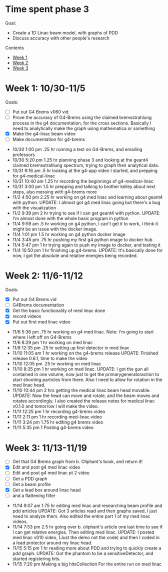 # Time spent phase 3

Goal:
- Create a 1D Linac beam model, with graphs of PDD
- Discuss accuracy with other people's research

Contents
- [Week 1](#week-1-1030-115)
- [Week 2](#week-2-116-1112)
- [Week 3](#week-3-1113-1119)

# Week 1: 10/30-11/5
Goals:
- [ ] Put out G4 Brems v060 vid
- [ ] Prove the accuracy of G4-Brems using the claimed bremsstrahlung process in the g4 documentation, for the cross sections. Basically I need to analytically make the graph using mathematica or something
- [x] Make the g4-linac beam video
- [ ] Make documentation for g4-brems

- 10/30 1:00 pm .25 hr running a test on G4-Brems, and emailing professors
- 10/30 5:20 pm 1.25 hr planning phase 3 and looking at the geant4 claimed bremsstrahlung spectrum, trying to graph their analytical data.
- 10/31 9:16 am .5 hr looking at the g4-app video I started, and prepping for g4-medical-linac
- 10/31 10:40 am 1.25 hr recording the beginnings of g4-medical-linac
- 10/31 3:00 pm 1.5 hr prepping and talking to brother kelley about next steps, also messing with g4-brems more
- 11/2 4:50 pm 2.25 hr working on g4 med linac and learning about geant4 with python. UPDATE: I almost got g4 med linac going but there's a bug with the visualization
- 11/2 9:39 pm 2 hr trying to see if I can get geant4 with python. UPDATE: I'm almost done with the whole basic program in python
- 11/4 9:59 am .5 hr working on g4 python, I can't get it to work, I think it might be an issue with the docker image. 
- 11/4 1:01 pm 1.5 hr working on g4 python docker image
- 11/4 3:45 pm .75 hr pushing my first g4 python image to docker hub
- 11/4 5:47 pm 1 hr trying again to push my image to docker, and testing it
- 11/4 10:50 pm 1 hr finishing up g4-brems. UPDATE: It's basically done for now, I got the absolute and relative energies being recorded.


# Week 2: 11/6-11/12
Goals:
- [x] Put out G4 Brems vid
- [ ] G4Brems documentation
- [x] Get the basic functionality of med linac done
- [x] record videos
- [x] Put out first med linac video

- 11/6 5:36 pm .75 hr working on g4 med linac. Note: I'm going to start where I left off on G4-Brems
- 11/6 8:29 pm 1 hr working on med linac
- 11/8 12:35 pm .25 hr setting up first detector in med linac
- 11/10 11:05 am 1 hr working on the g4-brems release UPDATE: Finished release 0.6.1, time to make the video
- 11/10 12:05 pm .25 hr working on med linac
- 11/10 8:35 pm 1 hr working on med linac. UPDATE: I got the gun all contained in one volume, now just to get the primarygeneratoraction to start shooting particles from there. Also I need to allow for rotation in the med linac head.
- 11/10 10:44 pm 2 hrs getting the medical linac beam head movable. UPDATE: Now the head can move and rotate, and the beam moves and rotates accordingly. I also created the release notes for medical linac v0.1.0 and tomorrow I will make the video.
- 11/11 12:25 pm 1 hr recording g4-brems video
- 11/11 2:11 pm 1 hr recording med-linac video
- 11/11 3:24 pm 1.75 hr editing g4 brems video
- 11/11 5:35 pm 1 Posting g4-brems video

# Week 3: 11/13-11/19
- [ ] Get that G4 Brems graph from b. Oliphant's book, and return it!
- [x] Edit and post g4 med linac video
- [ ] Edit and post g4 med linac pt 2 video
- [ ] Get a PDD graph
- [ ] Get a beam profile
- [x] Get a lead box around linac head
- [ ] and a flattening filter

- 11/14 9:07 am 1.75 hr editing med linac and researching beam profile and pdd articles UPDATE: Got 3 articles read and their graphs saved, I just need to analyze them. Also edited the entire part 1 of my med linac videos.
- 11/14 7:53 pm 2.5 hr going over b. oliphant's article one last time to see if I can get relative energies. Then editing med linac. UPDATE: I posted med linac v010 video, (Just the demo not the code) and then I coded in a lead protector around my linac head.
- 11/15 5:15 pm 1 hr reading more about PDD and trying to quickly create a pdd graph. UPDATE: Got the phantom to be a sensitiveDetector, and started registering hits.
- 11/15 7:20 pm Making a big hitsCollection For the entire run on med linac
